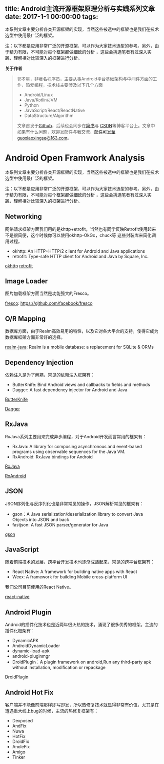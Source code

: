 title: Android主流开源框架原理分析与实践系列文章
date: 2017-1-1 00:00:00
tags:
---

本系列文章主要分析各类开源框架的实现，当然这些被选中的框架也是我们在技术选型中使用最广泛的框架。

注：以下都是应用非常广泛的开源框架，可以作为大家技术选型的参考。另外，由于精力有限，不可能对每个框架都做细致的分析
，这些会挑选笔者有过深入实践，理解相对比较深入的框架进行分析。

<!-- more -->

**关于作者**

>郭孝星，非著名程序员，主要从事Android平台基础架构与中间件方面的工作，热爱编程，技术栈主要涉及以下几个方面
>
>- Android/Linux
>- Java/Kotlin/JVM
>- Python
>- JavaScript/React/ReactNative
>- DataStructure/Algorithm
>
>文章首发于[Github](https://github.com/guoxiaoxing)，后续也会同步在[简书](http://www.jianshu.com/users/66a47e04215b/latest_articles)与
[CSDN](http://blog.csdn.net/allenwells)等博客平台上。文章中如果有什么问题，欢迎发邮件与我交流，邮件可发至guoxiaoxingse@163.com。

# Android Open Framwork Analysis

本系列文章主要分析各类开源框架的实现，当然这些被选中的框架也是我们在技术选型中使用最广泛的框架。

注：以下都是应用非常广泛的开源框架，可以作为大家技术选型的参考。另外，由于精力有限，不可能对每个框架都做细致的分析
，这些会挑选笔者有过深入实践，理解相对比较深入的框架进行分析。

## Networking

网络请求框架方面我们用的是khttp+etrofit，当然也有同学反映Retrofit使用起来不是很简便，这个时候你可以使用okhttp-OkGo，chuck等
这些封装库来简化调用过程。

- okhttp: An HTTP+HTTP/2 client for Android and Java applications
- retrofit: Type-safe HTTP client for Android and Java by Square, Inc.

[okhttp](https://github.com/square/okhttp)
[retrofit](https://github.com/square/retrofit)

## Image Loader

图片加载框架方面当然是功能强大的Fresco。

[fresco](https://github.com/facebook/fresco): https://github.com/facebook/fresco

## O/R Mapping

数据库方面，由于Realm高效易用的特性，以及它对各大平台的支持，使得它成为数据库框架方面非常好的选择。

[realm-java](https://github.com/realm/realm-java): Realm is a mobile database: a replacement for SQLite & ORMs

## Dependency Injection

依赖注入是为了解耦，常见的依赖注入框架有：

- ButterKnife: Bind Android views and callbacks to fields and methods
- Dagger: A fast dependency injector for Android and Java

[ButterKnife](https://github.com/JakeWharton/butterknife)

[Dagger](https://github.com/google/dagger)

## RxJava

RxJava系列主要用来完成异步编程，对于Android开发而言常用的框架有：

- RxJava: A library for composing asynchronous and event-based programs using observable sequences for the Java VM.
- RxAndroid: RxJava bindings for Android

[RxJava](https://github.com/ReactiveX/RxJava)

[RxAndroid](https://github.com/ReactiveX/RxAndroid) 

## JSON

JSON序列化与反序列化也是非常常见的操作，JSON解析常见的框架有：

- gson：A Java serialization/deserialization library to convert Java Objects into JSON and back
- fastjson: A fast JSON parser/generator for Java 

[gson](https://github.com/google/gson)

## JavaScript

随着前端技术的发展，跨平台开发技术也逐渐成熟起来，常见的跨平台框架有：

- React Native: A framework for building native apps with React
- Weex: A framework for building Mobile cross-platform UI

我们公司目前使用的React Native。

[react-native](https://github.com/facebook/react-native)

## Android Plugin

Android的插件化技术也是近两年很火热的技术，涌现了很多优秀的框架。主流的插件化框架有：

- DynamicAPK
- AndroidDynamicLoader
- dynamic-load-apk
- android-pluginmgr
- DroidPlugin：A plugin framework on android,Run any third-party apk without installation, modification or repackage

[DroidPlugin](https://github.com/DroidPluginTeam/DroidPlugin)

## Android Hot Fix

客户端并不能像前端那样即写即发，所以热修复技术就显得非常有价值，尤其是在遭遇重大线上bug的时候，主流的热修复框架有：

- Dexposed
- AndFix
- Nuwa
- HotFix
- DroidFix
- AnoleFix
- Amigo
- Tinker
